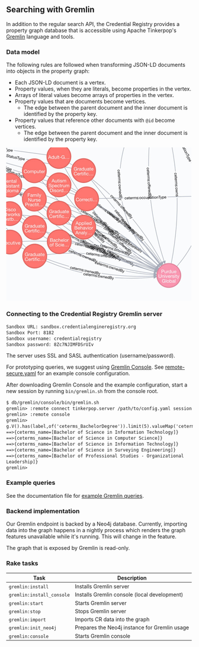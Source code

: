 ## Searching with Gremlin

In addition to the regular search API, the Credential Registry provides a
property graph database that is accessible using Apache Tinkerpop's
[Gremlin](http://tinkerpop.apache.org/) language and tools.

### Data model

The following rules are followed when transforming JSON-LD documents into
objects in the property graph:

- Each JSON-LD document is a vertex.
- Property values, when they are literals, become properties in the vertex.
- Arrays of literal values become arrays of properties in the vertex.
- Property values that are documents become vertices.
  - The edge between the parent document and the inner document is identified
    by the property key.
- Property values that reference other documents with `@id`  become vertices.
  - The edge between the parent document and the inner document is identified
    by the property key.

![CE graph data model](images/property_graph.jpg "CE graph data model")

### Connecting to the Credential Registry Gremlin server

```
Sandbox URL: sandbox.credentialengineregistry.org
Sandbox Port: 8182
Sandbox username: credentialregistry
Sandbox password: 8Zc7NJIMFDSrUIv
```

The server uses SSL and SASL authentication (username/password).

For prototyping queries, we suggest using
[Gremlin Console](https://tinkerpop.apache.org/docs/current/tutorials/the-gremlin-console/).
See [remote-secure.yaml](../db/gremlin-config/console/remote-secure.yaml) for an example console configuration.

After downloading Gremlin Console and the example configuration, start a new
session by running `bin/gremlin.sh` from the console root.

```
$ db/gremlin/console/bin/gremlin.sh
gremlin> :remote connect tinkerpop.server /path/to/config.yaml session
gremlin> :remote console
gremlin> g.V().has(label,of('ceterms_BachelorDegree')).limit(5).valueMap('ceterms_name')
==>{ceterms_name=[Bachelor of Science in Information Technology]}
==>{ceterms_name=[Bachelor of Science in Computer Science]}
==>{ceterms_name=[Bachelor of Science in Information Technology]}
==>{ceterms_name=[Bachelor of Science in Surveying Engineering]}
==>{ceterms_name=[Bachelor of Professional Studies - Organizational Leadership]}
gremlin>
```

### Example queries

See the documentation file for [example Gremlin queries](07_search_03_gremlin_queries.md).

### Backend implementation

Our Gremlin endpoint is backed by a Neo4j database. Currently, importing data
into the graph happens in a nightly process which renders the graph features
unavailable while it's running. This will change in the feature.

The graph that is exposed by Gremlin is read-only.

### Rake tasks

| Task | Description |
| --- | --- |
| `gremlin:install` | Installs Gremlin server |
| `gremlin:install_console` | Installs Gremlin console (local development) |
| `gremlin:start` | Starts Gremlin server |
| `gremlin:stop` | Stops Gremlin server |
| `gremlin:import` | Imports CR data into the graph |
| `gremlin:init_neo4j` | Prepares the Neo4j instance for Gremlin usage |
| `gremlin:console` | Starts Gremlin console |

